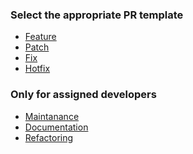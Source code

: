 <!-- 📣    SELECT PR TEMPLATE IN PREVIEW TAB    📣 -->
<!-- 📣 WE WOULD CLOSE THE PR IF YOU DON'T READ 📣 -->

### Select the appropriate PR template
* [Feature](?expand=1&template=FEATURE.md&title=feat%3A%20fill%20here%20the%20pr%20title&labels=contribution%20type%3A%20%E2%9C%A8%20feature)
* [Patch](?expand=1&template=PATCH.md&title=patch%3A%20fill%20here%20the%20pr%20title&labels=contribution%20type%3A%20%F0%9F%A7%A9%20patch)
* [Fix](?expand=1&template=FIX.md&title=fix%3A%20fill%20here%20the%20pr%20title&labels=contribution%20type%3A%20%F0%9F%90%9B%20fix)
* [Hotfix](?expand=1&template=HOTFIX.md&title=hotfix%3A%20fill%20here%20the%20pr%20title&labels=contribution%20type%3A%20%F0%9F%94%A5%20hotfix)

### Only for assigned developers
* [Maintanance](?expand=1&template=MAINTANANCE.md&title=repo%3A%20fill%20here%20the%20pr%20title&labels=contribution%20type%3A%20%F0%9F%9A%A6%20maintanance)
* [Documentation](?expand=1&template=DOCUMENTATION.md&title=docs%3A%20fill%20here%20the%20pr%20title&labels=contribution%20type%3A%20%F0%9F%93%96%20documentation)
* [Refactoring](?expand=1&template=REFACTORING.md&title=refactor%3A%20fill%20here%20the%20pr%20title&labels=contribution%20type%3A%20%F0%9F%92%8E%20refactoring)
